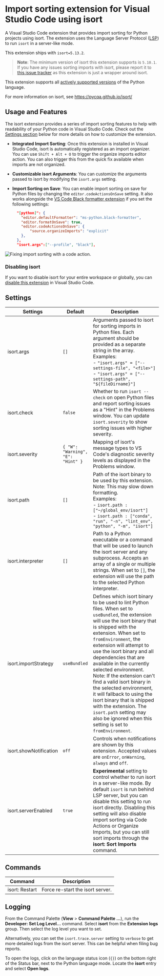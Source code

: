 # Import sorting extension for Visual Studio Code using isort

A Visual Studio Code extension that provides import sorting for Python projects using isort. The extension uses the Language Server Protocol ([LSP](https://microsoft.github.io/language-server-protocol/)) to run `isort` in a server-like mode.

This extension ships with `isort=5.13.2`.

> **Note**: The minimum version of isort this extension supports is `5.10.1`. If you have any issues sorting imports with isort, please report it to [this issue tracker](https://github.com/PyCQA/isort/issues) as this extension is just a wrapper around isort.

This extension supports all [actively supported versions](https://devguide.python.org/#status-of-python-branches) of the Python language.

For more information on isort, see https://pycqa.github.io/isort/


## Usage and Features

The isort extension provides a series of import sorting features to help with readability of your Python code in Visual Studio Code. Check out the [Settings section](#settings) below for more details on how to customize the extension.

- **Integrated Import Sorting**: Once this extension is installed in Visual Studio Code, isort is automatically registered as an import organizer. You can use `Shift + Alt + O` to trigger the organize imports editor action. You can also trigger this from the quick fix available when imports are not organized.

- **Customizable isort Arguments**: You can customize the arguments passed to isort by modifying the `isort.args` setting.

- **Import Sorting on Save**: You can enable import sorting on save for Python files by changing the `editor.codeActionsOnSave` setting. It also works alongside the [VS Code Black formatter extension](https://marketplace.visualstudio.com/items?itemName=ms-python.black-formatter) if you set the following settings: 
    
  ```json
    "[python]": {
      "editor.defaultFormatter": "ms-python.black-formatter",
      "editor.formatOnSave": true,
      "editor.codeActionsOnSave": {
          "source.organizeImports": "explicit"
      },
    },
    "isort.args":["--profile", "black"],
  ```


![Fixing import sorting with a code action.](https://github.com/microsoft/vscode-isort/raw/HEAD/images/vscode-isort.gif)



### Disabling isort

If you want to disable isort for your entire workspace or globally, you can [disable this extension](https://code.visualstudio.com/docs/editor/extension-marketplace#_disable-an-extension) in Visual Studio Code.

## Settings

| Settings               | Default                           | Description                                                                                                                                                                                                                                                              |
| ---------------------- | --------------------------------- | ------------------------------------------------------------------------------------------------------------------------------------------------------------------------------------------------------------------------------------------------------------------------ |
| isort.args             | `[]`                              | Arguments passed to isort for sorting imports in Python files. Each argument should be provided as a separate string in the array. <br> Examples: <br> - `"isort.args" = ["--settings-file", "<file>"]` <br> - `"isort.args" = ["--settings-path", "${fileDirname}"]`                                                                                                                                                                          |
| isort.check            | `false`                           | Whether to run `isort --check` on open Python files and report sorting issues as a "Hint" in the Problems window. You can update `isort.severity` to show sorting issues with higher severity.                                                                                                                            |
| isort.severity         | `{ "W": "Warning", "E": "Hint" }` | Mapping of isort's message types to VS Code's diagnostic severity levels as displayed in the Problems window.                                                                                                                                                                   |
| isort.path             | `[]`                              | Path of the isort binary to be used by this extension. Note: This may slow down formatting.<br> Examples: <br>- `isort.path : ["~/global_env/isort"]` <br> - `isort.path : ["conda", "run", "-n", "lint_env", "python", "-m", "isort"]` |
| isort.interpreter      | `[]`                              | Path to a Python executable or a command that will be used to launch the isort server and any subprocess. Accepts an array of a single or multiple strings. When set to `[]`, the extension will use the path to the selected Python interpreter.                                                                                                                   |
| isort.importStrategy   | `useBundled`                      | Defines which isort binary to be used to lint Python files. When set to `useBundled`, the extension will use the isort binary that is shipped with the extension. When set to `fromEnvironment`, the extension will attempt to use the isort binary and all dependencies that are available in the currently selected environment. Note: If the extension can't find a valid isort binary in the selected environment, it will fallback to using the isort binary that is shipped with the extension. The `isort.path` setting may also be ignored when this setting is set to `fromEnvironment`.                                                                                           |
| isort.showNotification | `off`                             | Controls when notifications are shown by this extension. Accepted values are `onError`, `onWarning`, `always` and `off`.                                                                                                                                                                                                                         |
| isort.serverEnabled    | `true`                            | **Experimental** setting to control whether to run isort in a server-like mode. By default `isort` is run behind LSP server, but you can disable this setting to run isort directly. Disabling this setting will also disable import sorting via Code Actions or Organize Imports, but you can still sort imports through the **isort: Sort Imports** command.                                                                                                                                                                                                                           |

## Commands

| Command        | Description                      |
| -------------- | -------------------------------- |
| isort: Restart | Force re-start the isort server. |

## Logging

From the Command Palette (**View** > **Command Palette ...**), run the **Developer: Set Log Level...** command. Select **isort** from the **Extension logs** group. Then select the log level you want to set.

Alternatively, you can set the `isort.trace.server` setting to `verbose` to get more detailed logs from the isort server. This can be helpful when filing bug reports.

To open the logs, click on the language status icon (`{}`) on the bottom right of the Status bar, next to the Python language mode. Locate the **isort** entry and select **Open logs**.
